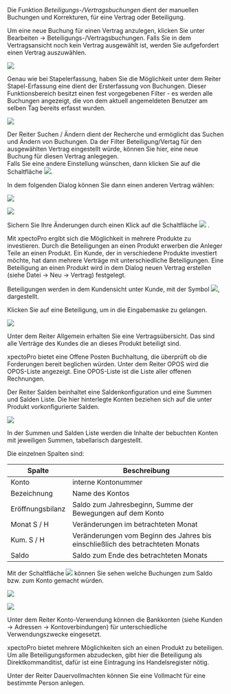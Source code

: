 Die Funktion *Beteiligungs-/Vertragsbuchungen* dient der manuellen Buchungen und Korrekturen, für eine Vertrag oder Beteiligung.

Um eine neue Buchung für einen Vertrag anzulegen, klicken Sie unter Bearbeiten → Beteiligungs-/Vertragsbuchungen. Falls Sie in dem Vertragsansicht noch kein Vertrag ausgewählt ist, werden Sie aufgefordert einen Vertrag auszuwählen.

![](http://xpecto.github.io/docs/img/img_1439988459598.png)

Genau wie bei Stapelerfassung, haben Sie die Möglichkeit unter dem Reiter Stapel-Erfassung eine dient der Ersterfassung von Buchungen. Dieser Funktionsbereich besitzt einen fest vorgegebenen Filter - es werden alle Buchungen angezeigt, die von dem aktuell angemeldeten Benutzer am selben Tag bereits erfasst wurden.

![](http://xpecto.github.io/docs/img/img_1439989206664.png)

Der Reiter Suchen / Ändern dient der Recherche und ermöglicht das Suchen und Ändern von Buchungen. Da der Filter Beteiligung/Vertag für den ausgewählten Vertrag eingestellt würde, können Sie hier, eine neue Buchung für diesen Vertrag anlegegen.  
Falls Sie eine andere Einstellung wünschen, dann klicken Sie auf die Schaltfläche ![](http://xpecto.github.io/docs/img/img_1439992255614.png).

In dem folgenden Dialog können Sie dann einen anderen Vertrag wählen:

![](http://xpecto.github.io/docs/img/img_1439992214552.png)

![](http://xpecto.github.io/docs/img/img_1439992073968.png)

Sichern Sie Ihre Änderungen durch einen Klick auf die Schaltfläche ![](http://xpecto.github.io/docs/img/img_1439804594653.png) . 

Mit xpectoPro ergibt sich die Möglichkeit in mehrere Produkte zu investieren. Durch die Beteiligungen an einen Produkt erwerben die Anleger Teile an einen Produkt. Ein Kunde, der in verschiedene Produkte investiert möchte, hat dann mehrere Verträge mit unterschiedliche Beteiligungen. 
Eine Beteiligung an einen Produkt wird in dem Dialog neuen Vertrag erstellen (siehe Datei → Neu → Vertrag) festgelegt.

Beteiligungen werden in dem Kundensicht unter Kunde, mit der Symbol ![](http://xpecto.github.io/docs/img/img_1439978235195.png), dargestellt.  

Klicken Sie auf eine Beteiligung, um in die Eingabemaske zu gelangen.

![](http://xpecto.github.io/docs/img/img_1438780567378.png)

Unter dem Reiter Allgemein  erhalten Sie eine Vertragsübersicht. Das sind alle Verträge des Kundes die an dieses Produkt beteiligt sind.

xpectoPro bietet eine Offene Posten Buchhaltung, die überprüft ob die Forderungen bereit beglichen würden. Unter dem Reiter OPOS wird die OPOS-Liste angezeigt. Eine OPOS-Liste ist die Liste aller offenen Rechnungen. 

Der Reiter Salden beinhaltet eine Saldenkonfiguration und eine Summen und Salden Liste. Die hier hinterlegte Konten beziehen sich auf die unter Produkt vorkonfigurierte Salden.

![](http://xpecto.github.io/docs/img/img_1439903745722.png)

In der Summen und Salden Liste werden die Inhalte der bebuchten Konten mit jeweiligen Summen, tabellarisch dargestellt.

Die einzelnen Spalten sind:

|Spalte| Beschreibung|
|----|----|
|Konto |interne Kontonummer|
|Bezeichnung|Name des Kontos|
|Eröffnungsbilanz|Saldo zum Jahresbeginn, Summe der Bewegungen auf dem Konto|
|Monat S / H |Veränderungen im betrachteten Monat|
|Kum. S / H |Veränderungen vom Beginn des Jahres bis einschließlich des betrachteten Monats|
|Saldo|Saldo zum Ende des betrachteten Monats|

Mit der Schaltfläche ![](http://xpecto.github.io/docs/img/img_1439980233293.png) können Sie sehen welche Buchungen zum Saldo bzw. zum Konto gemacht würden.

![](http://xpecto.github.io/docs/img/img_1439905236293.png)

![](http://xpecto.github.io/docs/img/img_1439905104073.png)

Unter dem Reiter Konto-Verwendung können die Bankkonten (siehe Kunden → Adressen → Kontoverbindungen) für unterschiedliche Verwendungszwecke eingesetzt.

xpectoPro bietet mehrere Möglichkeiten sich an einen Produkt zu beteiligen.  Um alle Beteiligungsformen abzudecken, gibt hier die Beteiligung als Direktkommanditist, dafür ist eine Eintragung ins Handelsregister nötig. 

Unter der Reiter Dauervollmachten können Sie eine Vollmacht für eine bestimmte Person anlegen.